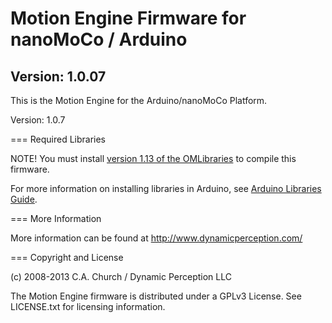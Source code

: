 Motion Engine Firmware for nanoMoCo / Arduino
=============================================

Version: 1.0.07
---------------

This is the Motion Engine for the Arduino/nanoMoCo Platform.

Version: 1.0.7

=== Required Libraries

NOTE! You must install [version 1.13 of the OMLibraries](https://github.com/DynamicPerception/OMLibraries/tree/v1.13) to compile this firmware.

For more information on installing libraries in Arduino, see [Arduino Libraries Guide](http://arduino.cc/en/Guide/Libraries).

=== More Information
 
More information can be found at http://www.dynamicperception.com/

=== Copyright and License

(c) 2008-2013 C.A. Church / Dynamic Perception LLC

The Motion Engine firmware is distributed under a GPLv3 License. See LICENSE.txt for licensing information.


